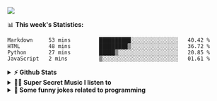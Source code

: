 ![](https://visitor-badge.glitch.me/badge?page_id=gpk2000)

📊 **This week's Statistics:**
<!--START_SECTION:waka-->
```text
Markdown     53 mins         ██████████░░░░░░░░░░░░░░░   40.42 % 
HTML         48 mins         █████████▒░░░░░░░░░░░░░░░   36.72 % 
Python       27 mins         █████▒░░░░░░░░░░░░░░░░░░░   20.85 % 
JavaScript   2 mins          ▒░░░░░░░░░░░░░░░░░░░░░░░░   01.61 % 
```
<!--END_SECTION:waka-->

<details>	
  <summary><b>⚡ Github Stats</b></summary>

<img height="180em" src="https://github-readme-stats.vercel.app/api?username=gpk2000&show_icons=true&&theme=radical&hide_border=true" />
<img height="180em" src="https://github-readme-stats.vercel.app/api/top-langs/?username=gpk2000&exclude_repo=KNN-Image-Classification&show_icons=true&hide_border=true&layout=compact&langs_count=8&theme=radical"/>
</details>

<details>
  <summary><b>🕵️‍♂️ Super Secret Music I listen to</b></summary>
  <img height="150em" src="https://spotify-github-profile.vercel.app/api/view.svg?uid=slzb129m72yeufhkw43ieulup&cover_image=false&theme=default" />
</details>

<details>
  <summary><b>🙂 Some funny jokes related to programming</b></summary>
  <img src="https://readme-jokes.vercel.app/api" alt="Jokes Card"/>
</details>

